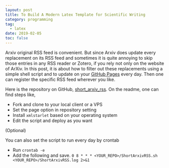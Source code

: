 ```yaml
---
layout: post
title: To Build A Modern Latex Template for Scientific Writing
category: programming
tag: 
  - latex
date: 2019-02-05
toc: false
---
```


Arxiv original RSS feed is convenient. But since Arxiv does update every replacement on its RSS feed and sometimes it is quite annoying to skip those entries in any RSS reader or Zotero, if you rely not only on the website of ArXiv.
In this post, it is about how to filter out these replacements using a simple shell script and to update on your [GitHub Pages](https://pages.github.com/) every day.
Then one can register the specific RSS feed wherever you like.

Here is the repository on GitHub, [short_arxiv_rss](https://github.com/dapingQ/short_arxiv_rss).
On the readme, one can find steps like,

- Fork and clone to your local client or a VPS
- Set the page option in repository setting
- Install `xmlstarlet` based on your operating system
- Edit the script and deploy as you want

(Optional)

You can also set the script to run every day by crontab
- Run `crontab -e`
- Add the following and save.
`0 8 * * * <YOUR_REPO>/ShortArxivRSS.sh  <YOUR_REPO>/ShortArxivRSS.log 2>&1 `
